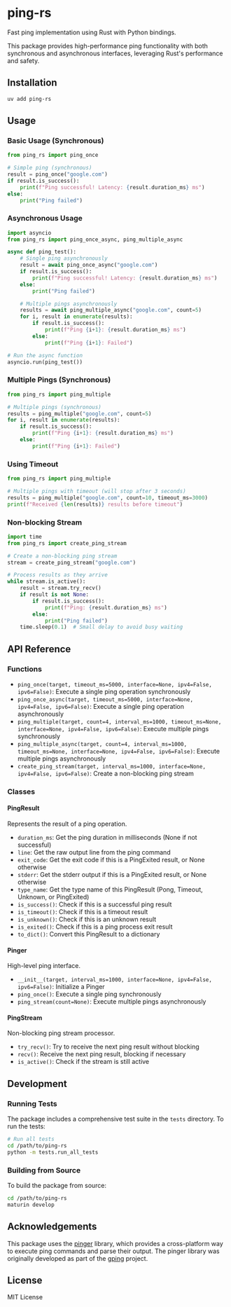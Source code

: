 # ping-rs

Fast ping implementation using Rust with Python bindings.

This package provides high-performance ping functionality with both synchronous and asynchronous interfaces, leveraging Rust's performance and safety.

## Installation

```bash
uv add ping-rs
```

## Usage

### Basic Usage (Synchronous)

```python
from ping_rs import ping_once

# Simple ping (synchronous)
result = ping_once("google.com")
if result.is_success():
    print(f"Ping successful! Latency: {result.duration_ms} ms")
else:
    print("Ping failed")
```

### Asynchronous Usage

```python
import asyncio
from ping_rs import ping_once_async, ping_multiple_async

async def ping_test():
    # Single ping asynchronously
    result = await ping_once_async("google.com")
    if result.is_success():
        print(f"Ping successful! Latency: {result.duration_ms} ms")
    else:
        print("Ping failed")

    # Multiple pings asynchronously
    results = await ping_multiple_async("google.com", count=5)
    for i, result in enumerate(results):
        if result.is_success():
            print(f"Ping {i+1}: {result.duration_ms} ms")
        else:
            print(f"Ping {i+1}: Failed")

# Run the async function
asyncio.run(ping_test())
```

### Multiple Pings (Synchronous)

```python
from ping_rs import ping_multiple

# Multiple pings (synchronous)
results = ping_multiple("google.com", count=5)
for i, result in enumerate(results):
    if result.is_success():
        print(f"Ping {i+1}: {result.duration_ms} ms")
    else:
        print(f"Ping {i+1}: Failed")
```

### Using Timeout

```python
from ping_rs import ping_multiple

# Multiple pings with timeout (will stop after 3 seconds)
results = ping_multiple("google.com", count=10, timeout_ms=3000)
print(f"Received {len(results)} results before timeout")
```

### Non-blocking Stream

```python
import time
from ping_rs import create_ping_stream

# Create a non-blocking ping stream
stream = create_ping_stream("google.com")

# Process results as they arrive
while stream.is_active():
    result = stream.try_recv()
    if result is not None:
        if result.is_success():
            print(f"Ping: {result.duration_ms} ms")
        else:
            print("Ping failed")
    time.sleep(0.1)  # Small delay to avoid busy waiting
```

## API Reference

### Functions

- `ping_once(target, timeout_ms=5000, interface=None, ipv4=False, ipv6=False)`: Execute a single ping operation synchronously
- `ping_once_async(target, timeout_ms=5000, interface=None, ipv4=False, ipv6=False)`: Execute a single ping operation asynchronously
- `ping_multiple(target, count=4, interval_ms=1000, timeout_ms=None, interface=None, ipv4=False, ipv6=False)`: Execute multiple pings synchronously
- `ping_multiple_async(target, count=4, interval_ms=1000, timeout_ms=None, interface=None, ipv4=False, ipv6=False)`: Execute multiple pings asynchronously
- `create_ping_stream(target, interval_ms=1000, interface=None, ipv4=False, ipv6=False)`: Create a non-blocking ping stream

### Classes

#### PingResult

Represents the result of a ping operation.

- `duration_ms`: Get the ping duration in milliseconds (None if not successful)
- `line`: Get the raw output line from the ping command
- `exit_code`: Get the exit code if this is a PingExited result, or None otherwise
- `stderr`: Get the stderr output if this is a PingExited result, or None otherwise
- `type_name`: Get the type name of this PingResult (Pong, Timeout, Unknown, or PingExited)
- `is_success()`: Check if this is a successful ping result
- `is_timeout()`: Check if this is a timeout result
- `is_unknown()`: Check if this is an unknown result
- `is_exited()`: Check if this is a ping process exit result
- `to_dict()`: Convert this PingResult to a dictionary

#### Pinger

High-level ping interface.

- `__init__(target, interval_ms=1000, interface=None, ipv4=False, ipv6=False)`: Initialize a Pinger
- `ping_once()`: Execute a single ping synchronously
- `ping_stream(count=None)`: Execute multiple pings asynchronously

#### PingStream

Non-blocking ping stream processor.

- `try_recv()`: Try to receive the next ping result without blocking
- `recv()`: Receive the next ping result, blocking if necessary
- `is_active()`: Check if the stream is still active

## Development

### Running Tests

The package includes a comprehensive test suite in the `tests` directory. To run the tests:

```bash
# Run all tests
cd /path/to/ping-rs
python -m tests.run_all_tests
```

### Building from Source

To build the package from source:

```bash
cd /path/to/ping-rs
maturin develop
```

## Acknowledgements

This package uses the [pinger](https://crates.io/crates/pinger) library, which provides a cross-platform way to execute ping commands and parse their output. The pinger library was originally developed as part of the [gping](https://github.com/orf/gping) project.

## License

MIT License
